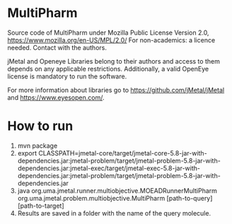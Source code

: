 # MultiPharm

Source code of MultiPharm under Mozilla Public License Version 2.0, https://www.mozilla.org/en-US/MPL/2.0/
For non-academics: a licence needed. Contact with the authors.

jMetal and Openeye Libraries belong to their authors and access to them depends on any applicable restrictions.
Additionally, a valid OpenEye license is mandatory to run the software.

For more information about libraries go to https://github.com/jMetal/jMetal and https://www.eyesopen.com/.

# How to run
1. mvn package
2. export CLASSPATH=jmetal-core/target/jmetal-core-5.8-jar-with-dependencies.jar:jmetal-problem/target/jmetal-problem-5.8-jar-with-dependencies.jar:jmetal-exec/target/jmetal-exec-5.8-jar-with-dependencies.jar:jmetal-problem/target/jmetal-problem-5.8-jar-with-dependencies.jar
3. java org.uma.jmetal.runner.multiobjective.MOEADRunnerMultiPharm org.uma.jmetal.problem.multiobjective.MultiPharm [path-to-query] [path-to-target]
4. Results are saved in a folder with the name of the query molecule.
